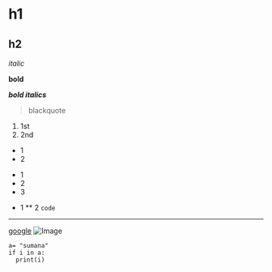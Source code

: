 # h1
## h2
*italic*

**bold**

***bold italics***
> blackquote
1. 1st
2. 2nd
- 1
- 2
+ 1
+ 2
+ 3
* 1
** 2
`code`
---
[google](https://google.com)
![Image](https://static.vecteezy.com/system/resources/previews/022/448/291/large_2x/save-earth-day-poster-environment-day-nature-green-ai-generative-glossy-background-images-tree-and-water-free-photo.jpg)
```
a= "sumana"
if i in a:
  print(i)
```
